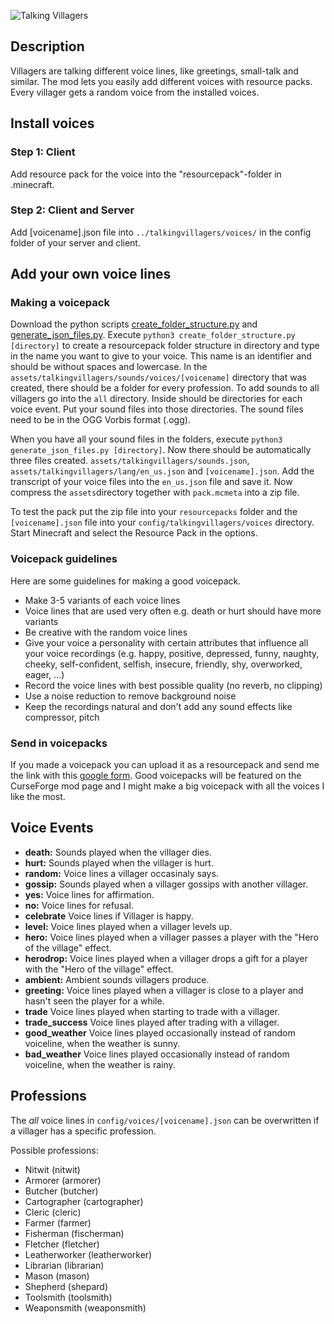 ![Talking Villagers](https://raw.githubusercontent.com/d4rkm0nkey/minecraft-talking-villagers/master/docs/banner.png)
## Description
Villagers are talking different voice lines, like greetings, small-talk and similar.
The mod lets you easily add different voices with resource packs. Every villager gets a random voice from the installed voices.

## Install voices
### Step 1: Client
Add resource pack for the voice into the "resourcepack"-folder in .minecraft.
### Step 2: Client and Server
Add [voicename].json file into `../talkingvillagers/voices/` in the config folder of your server and client.
## Add your own voice lines
### Making a voicepack
Download the python scripts [create_folder_structure.py](https://github.com/d4rkm0nkey/minecraft-talking-villagers/blob/master/scripts/create_folder_structure.py) 
and [generate_json_files.py](https://github.com/d4rkm0nkey/minecraft-talking-villagers/blob/master/scripts/generate_json_files.py).
Execute `python3 create_folder_structure.py [directory]` to create a resourcepack folder structure in directory and type in the name you want to give to your voice. This name is an identifier and should be without spaces and lowercase.
In the `assets/talkingvillagers/sounds/voices/[voicename]` directory that was created, there should be a folder for every profession. To add sounds to all villagers go into the `all` directory.
Inside should be directories for each voice event. Put your sound files into those directories. The sound files need to be in the OGG Vorbis format (.ogg). 

When you have all your sound files in the folders, execute `python3 generate_json_files.py [directory]`. Now there should be automatically three files created. 
`assets/talkingvillagers/sounds.json`, `assets/talkingvillagers/lang/en_us.json` and `[voicename].json`.
Add the transcript of your voice files into the `en_us.json` file and save it. Now compress the `assets`directory together with `pack.mcmeta` into a zip file.

To test the pack put the zip file into your `resourcepacks` folder and the `[voicename].json` file into your `config/talkingvillagers/voices` directory.
Start Minecraft and select the  Resource Pack in the options.
### Voicepack guidelines
Here are some guidelines for making a good voicepack. 
- Make 3-5 variants of each voice lines
- Voice lines that are used very often e.g. death or hurt should have more variants
- Be creative with the random voice lines
- Give your voice a personality with certain attributes that influence all your voice recordings (e.g. happy, positive, depressed, funny, naughty, cheeky, self-confident, selfish, insecure, friendly, shy, overworked, eager, ...)
- Record the voice lines with best possible quality (no reverb, no clipping)
- Use a noise reduction to remove background noise
- Keep the recordings natural and don't add any sound effects like compressor, pitch
### Send in voicepacks
If you made a voicepack you can upload it as a resourcepack and send me the link with this [google form](https://forms.gle/jvBomR4Y7BXMYSiL8).
Good voicepacks will be featured on the CurseForge mod page and I might make a big voicepack with all the voices I like the most.
## Voice Events
- **death:** Sounds played when the villager dies.
- **hurt:** Sounds played when the villager is hurt.
- **random:** Voice lines a villager occasinaly says.
- **gossip:** Sounds played when a villager gossips with another villager.
- **yes:** Voice lines for affirmation.
- **no:** Voice lines for refusal.
- **celebrate** Voice lines if Villager is happy.
- **level:** Voice lines played when a villager levels up.
- **hero:** Voice lines played when a villager passes a player with the "Hero of the village" effect.
- **herodrop:** Voice lines played when a villager drops a gift for a player with the "Hero of the village" effect.
- **ambient:** Ambient sounds villagers produce.
- **greeting:** Voice lines played when a villager is close to a player and hasn't seen the player for a while.
- **trade** Voice lines played when starting to trade with a villager.
- **trade_success** Voice lines played after trading with a villager.
- **good_weather** Voice lines played occasionally instead of random voiceline, when the weather is sunny.
- **bad_weather** Voice lines played occasionally instead of random voiceline, when the weather is rainy.

## Professions
The _all_ voice lines in `config/voices/[voicename].json` can be overwritten if a villager has a specific profession.

Possible professions:
- Nitwit (nitwit)
- Armorer (armorer)
- Butcher (butcher)
- Cartographer (cartographer)
- Cleric (cleric)
- Farmer (farmer)
- Fisherman (fischerman)
- Fletcher (fletcher)
- Leatherworker (leatherworker)
- Librarian (librarian)
- Mason (mason)
- Shepherd (shepard)
- Toolsmith (toolsmith)
- Weaponsmith (weaponsmith)
